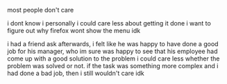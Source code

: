 most people don't care

i dont know i 
personally i could care less about getting it done i want to figure out why firefox wont show the menu idk


i had a friend ask
afterwards, i felt like he was happy to have done a good job for his manager, who im sure was happy to see that his employee had come up with a good solution to the problem
i could care less whether the problem was solved or not. if the task was something more complex and i had done a bad job, then i still wouldn't care idk
